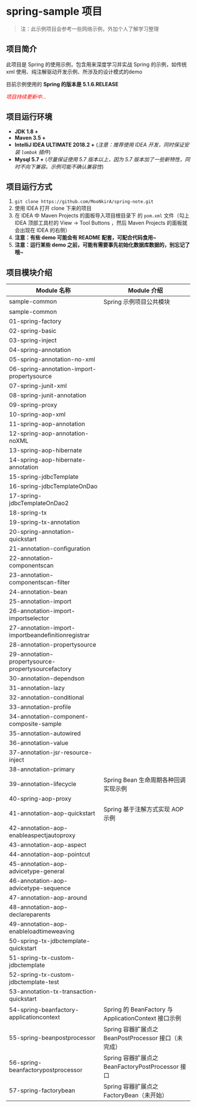 # spring-sample 项目

> 注：此示例项目会参考一些网络示例，外加个人了解学习整理

## 项目简介

此项目是 Spring 的使用示例，包含用来深度学习并实战  Spring 的示例，如传统 xml 使用、纯注解驱动开发示例、所涉及的设计模式的demo

目前示例使用的 **Spring 的版本是 5.1.6.RELEASE**

<font color=red>*项目持续更新中...*</font>

## 项目运行环境

- **JDK 1.8 +**
- **Maven 3.5 +**
- **IntelliJ IDEA ULTIMATE 2018.2 +** (*注意：推荐使用 IDEA 开发，同时保证安装 `lombok` 插件*)
- **Mysql 5.7 +** (*尽量保证使用 5.7 版本以上，因为 5.7 版本加了一些新特性，同时不向下兼容。示例可能不确认兼容性*)

## 项目运行方式

1. `git clone https://github.com/MooNkirA/spring-note.git`
2. 使用 IDEA 打开 clone 下来的项目
3. 在 IDEA 中 Maven Projects 的面板导入项目根目录下 的 `pom.xml` 文件（勾上 IDEA 顶部工具栏的 View -> Tool Buttons ，然后 Maven Projects 的面板就会出现在 IDEA 的右侧）
4. **注意：有些 demo 可能会有 README 配套，可配合代码食用~**
5. **注意：运行某些 demo 之前，可能有需要事先初始化数据库数据的，别忘记了哦~**

## 项目模块介绍

| Module 名称                                        | Module 介绍                                          |
| -------------------------------------------------- | ---------------------------------------------------- |
| sample-common                                      | Spring 示例项目公共模块                              |
| sample-common                                      |                                                      |
| 01-spring-factory                                  |                                                      |
| 02-spring-basic                                    |                                                      |
| 03-spring-inject                                   |                                                      |
| 04-spring-annotation                               |                                                      |
| 05-spring-annotation-no-xml                        |                                                      |
| 06-spring-annotation-import-propertysource         |                                                      |
| 07-spring-junit-xml                                |                                                      |
| 08-spring-junit-annotation                         |                                                      |
| 09-spring-proxy                                    |                                                      |
| 10-spring-aop-xml                                  |                                                      |
| 11-spring-aop-annotation                           |                                                      |
| 12-spring-aop-annotation-noXML                     |                                                      |
| 13-spring-aop-hibernate                            |                                                      |
| 14-spring-aop-hibernate-annotation                 |                                                      |
| 15-spring-jdbcTemplate                             |                                                      |
| 16-spring-jdbcTemplateOnDao                        |                                                      |
| 17-spring-jdbcTemplateOnDao2                       |                                                      |
| 18-spring-tx                                       |                                                      |
| 19-spring-tx-annotation                            |                                                      |
| 20-spring-annotation-quickstart                    |                                                      |
| 21-annotation-configuration                        |                                                      |
| 22-annotation-componentscan                        |                                                      |
| 23-annotation-componentscan-filter                 |                                                      |
| 24-annotation-bean                                 |                                                      |
| 25-annotation-import                               |                                                      |
| 26-annotation-import-importselector                |                                                      |
| 27-annotation-import-importbeandefinitionregistrar |                                                      |
| 28-annotation-propertysource                       |                                                      |
| 29-annotation-propertysource-propertysourcefactory |                                                      |
| 30-annotation-dependson                            |                                                      |
| 31-annotation-lazy                                 |                                                      |
| 32-annotation-conditional                          |                                                      |
| 33-annotation-profile                              |                                                      |
| 34-annotation-component-composite-sample           |                                                      |
| 35-annotation-autowired                            |                                                      |
| 36-annotation-value                                |                                                      |
| 37-annotation-jsr-resource-inject                  |                                                      |
| 38-annotation-primary                              |                                                      |
| 39-annotation-lifecycle                            | Spring Bean 生命周期各种回调实现示例                 |
| 40-spring-aop-proxy                                |                                                      |
| 41-annotation-aop-quickstart                       | Spring 基于注解方式实现 AOP 示例                     |
| 42-annotation-aop-enableaspectjautoproxy           |                                                      |
| 43-annotation-aop-aspect                           |                                                      |
| 44-annotation-aop-pointcut                         |                                                      |
| 45-annotation-aop-advicetype-general               |                                                      |
| 46-annotation-aop-advicetype-sequence              |                                                      |
| 47-annotation-aop-around                           |                                                      |
| 48-annotation-aop-declareparents                   |                                                      |
| 49-annotation-aop-enableloadtimeweaving            |                                                      |
| 50-spring-tx-jdbctemplate-quickstart               |                                                      |
| 51-spring-tx-custom-jdbctemplate                   |                                                      |
| 52-spring-tx-custom-jdbctemplate-test              |                                                      |
| 53-annotation-tx-transaction-quickstart            |                                                      |
| 54-spring-beanfactory-applicationcontext           | Spring 的 BeanFactory 与 ApplicationContext 接口示例 |
| 55-spring-beanpostprocessor                        | Spring 容器扩展点之 BeanPostProcessor 接口（未完成） |
| 56-spring-beanfactorypostprocessor                 | Spring 容器扩展点之 BeanFactoryPostProcessor 接口    |
| 57-spring-factorybean                              | Spring 容器扩展点之 FactoryBean（未开始）            |